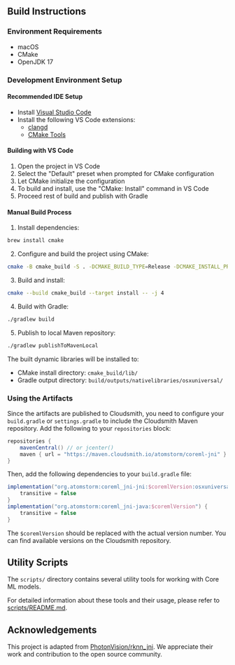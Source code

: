 ## Build Instructions

### Environment Requirements

- macOS
- CMake
- OpenJDK 17

### Development Environment Setup

#### Recommended IDE Setup

- Install [Visual Studio Code](https://code.visualstudio.com/)
- Install the following VS Code extensions:
  - [clangd](https://marketplace.visualstudio.com/items?itemName=llvm-vs-code-extensions.vscode-clangd)
  - [CMake Tools](https://marketplace.visualstudio.com/items?itemName=ms-vscode.cmake-tools)

#### Building with VS Code

1. Open the project in VS Code
2. Select the "Default" preset when prompted for CMake configuration
3. Let CMake initialize the configuration
4. To build and install, use the "CMake: Install" command in VS Code
5. Proceed rest of build and publish with Gradle

#### Manual Build Process

1. Install dependencies:

```bash
brew install cmake
```

2. Configure and build the project using CMake:

```bash
cmake -B cmake_build -S . -DCMAKE_BUILD_TYPE=Release -DCMAKE_INSTALL_PREFIX=cmake_build
```

3. Build and install:

```bash
cmake --build cmake_build --target install -- -j 4
```

4. Build with Gradle:

```bash
./gradlew build
```

5. Publish to local Maven repository:

```bash
./gradlew publishToMavenLocal
```

The built dynamic libraries will be installed to:

- CMake install directory: `cmake_build/lib/`
- Gradle output directory: `build/outputs/nativelibraries/osxuniversal/`

### Using the Artifacts

Since the artifacts are published to Cloudsmith, you need to configure your `build.gradle` or `settings.gradle` to include the Cloudsmith Maven repository. Add the following to your `repositories` block:

```gradle
repositories {
    mavenCentral() // or jcenter()
    maven { url = "https://maven.cloudsmith.io/atomstorm/coreml-jni" }
}
```

Then, add the following dependencies to your `build.gradle` file:

```gradle
implementation("org.atomstorm:coreml_jni-jni:$coremlVersion:osxuniversal") {
    transitive = false
}
implementation("org.atomstorm:coreml_jni-java:$coremlVersion") {
    transitive = false
}
```

The `$coremlVersion` should be replaced with the actual version number. You can find available versions on the Cloudsmith repository.

## Utility Scripts

The `scripts/` directory contains several utility tools for working with Core ML models.

For detailed information about these tools and their usage, please refer to [scripts/README.md](scripts/README.md).

## Acknowledgements

This project is adapted from [PhotonVision/rknn_jni](https://github.com/PhotonVision/rknn_jni). We appreciate their work and contribution to the open source community.
